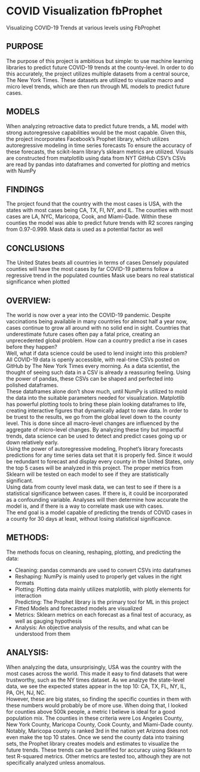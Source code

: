 # COVID Visualization fbProphet 
 Visualizing COVID-19 Trends at various levels using FbProphet  
## PURPOSE  
The purpose of this project is ambitious but simple: to use machine learning libraries to predict future COVID-19 trends at the county-level. In order to do this accurately, the project utilizes multiple datasets from a central source, The New York Times. These datasets are utilized to visualize macro and micro level trends, which are then run through ML models to predict future cases.  

## MODELS  
When analyzing retroactive data to predict future trends, a ML model with strong autoregressive capabilities would be the most capable.
Given this, the project incorporates Facebook’s Prophet library, which utilizes autoregressive modeling in time series forecasts
To ensure the accuracy of these forecasts, the scikit-learn library’s sklearn metrics are utilized. 
Visuals are constructed from matplotlib using data from NYT GitHub CSV’s 
CSVs are read by pandas into dataframes and converted for plotting and metrics with NumPy  

## FINDINGS  
The project found that the country with the most cases is USA,  with the states with most cases being CA, TX, Fl, NY, and IL. 
The counties with most cases are LA, NYC, Maricopa, Cook, and Miami-Dade. 
Within these counties the model was able to predict future trends with R2 scores ranging from 0.97-0.999. 
Mask data is used as a potential factor as well

## CONCLUSIONS  
The United States beats all countries in terms of cases
Densely populated counties will have the most cases by far
COVID-19 patterns follow a regressive trend in the populated counties
Mask use bears no real statistical significance when plotted 
  
## OVERVIEW:  
 The world is now over a year into the COVID-19 pandemic. Despite vaccinations being available in many countries for almost half a year now, cases continue to grow all around with no solid end in sight. Countries that underestimate future cases often pay a fatal price, creating an unprecedented global problem. How can a country predict a rise in cases before they happen?  
	Well, what if data science could be used to lend insight into this problem? All COVID-19 data is openly accessible, with real-time CSVs posted on GitHub by The New York Times every morning. As a data scientist, the thought of seeing such data in a CSV is already a reassuring feeling. Using the power of pandas, these CSVs can be shaped and perfected into polished dataframes.  
	These dataframes alone don’t show much, until NumPy is utilized to mold the data into the suitable parameters needed for visualization. Matplotlib has powerful plotting tools to bring these plain looking dataframes to life, creating interactive figures that dynamically adapt to new data. In order to be truest to the results, we go from the global level down to the county level. This is done since all macro-level changes are influenced by the aggregate of micro-level changes. By analyzing these tiny but impactful trends, data science can be used to detect and predict cases going up or down relatively early.  
	Using the power of autoregressive modeling, Prophet’s library forecasts predictions for any time series data set that it is properly fed. Since it would be redundant to forecast and display every county in the United States, only the top 5 cases will be analyzed in this project. The proper metrics from Sklearn will be tested on each model to see if they are statistically significant.  
	Using data from county level mask data, we can test to see if there is a statistical significance between cases. If there is, it could be incorporated as a confounding variable. Analyses will then determine how accurate the model is, and if there is a way to correlate mask use with cases.  
	The end goal is a model capable of predicting the trends of COVID cases in a county for 30 days at least, without losing statistical significance.  
 
##  METHODS:  
The methods focus on cleaning, reshaping, plotting, and predicting the data:  
- Cleaning: pandas commands are used to convert CSVs into dataframes  
- Reshaping: NumPy is mainly used to properly get values in the right formats  
- Plotting: Plotting data mainly utilizes matplotlib, with plotly elements for interaction  
Predicting: The Prophet library is the primary tool for ML in this project  
- Fitted Models and forecasted models are visualized  
- Metrics: Sklearn metrics on each forecast as a final test of accuracy, as well as gauging hypothesis  
- Analysis: An objective analysis of the results, and what can be understood from them  

## ANALYSIS:  
When analyzing the data, unsurprisingly, USA was the country with the most cases across the world. This made it easy to find datasets that were trustworthy, such as the NY times dataset. As we analzye the state-level data, we see the expected states appear in the top 10: CA, TX, FL, NY, IL, PA, OH, NJ, NC.  
  However, these are big states, so finding the specific counties in them with these numbers would probably be of more use. When doing that, I looked for counties above 500k people, a metric I believe is ideal for a good population mix. The counties in these criteria were Los Angeles County, New York County, Maricopa County, Cook County, and Miami-Dade county. 
  Notably, Maricopa county is ranked 3rd in the nation yet Arizona does not even make the top 10 states. Once we  send the county data into training sets, the Prophet library creates models and estimates to visualize the future trends. These trends can be quantified for accuracy using Sklearn to test R-squared metrics. Other metrics are tested too, although they are not specifically analyzed unless anomalous.
